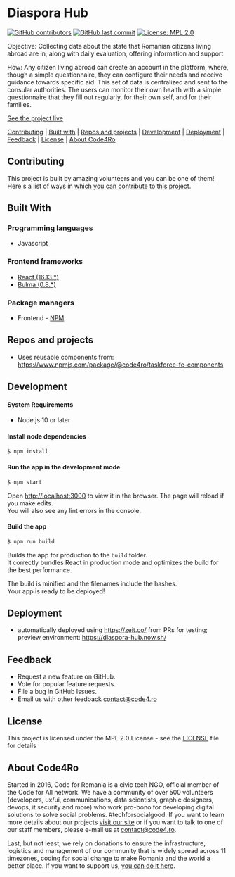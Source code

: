 # Diaspora Hub

[![GitHub contributors](https://img.shields.io/github/contributors/code4romania/diaspora-hub.svg?style=for-the-badge)](https://github.com/code4romania/diaspora-hub/graphs/contributors) [![GitHub last commit](https://img.shields.io/github/last-commit/code4romania/diaspora-hub.svg?style=for-the-badge)](https://github.com/code4romania/diaspora-hub/commits/master) [![License: MPL 2.0](https://img.shields.io/badge/license-MPL%202.0-brightgreen.svg?style=for-the-badge)](https://opensource.org/licenses/MPL-2.0)

Objective: Collecting data about the state that Romanian citizens living abroad are in, along with daily evaluation, offering information and support.

How: Any citizen living abroad can create an account in the platform, where, though a simple questionnaire, they can configure their needs and receive guidance towards specific aid. This set of data is centralized and sent to the consular authorities. The users can monitor their own health with a simple questionnaire that they fill out regularly, for their own self, and for their families.

[See the project live](https://diasporahub.ro)

[Contributing](#contributing) | [Built with](#built-with) | [Repos and projects](#repos-and-projects) | [Development](#development) | [Deployment](#deployment) | [Feedback](#feedback) | [License](#license) | [About Code4Ro](#about-code4ro)

## Contributing

This project is built by amazing volunteers and you can be one of them! Here's a list of ways in [which you can contribute to this project](.github/CONTRIBUTING.md).

## Built With

### Programming languages
 - Javascript

### Frontend frameworks
 - [React (16.13.*)](https://reactjs.org/)
 - [Bulma (0.8.*)](https://bulma.io/)

### Package managers
 - Frontend - [NPM](https://docs.npmjs.com/)

## Repos and projects

- Uses reusable components from: https://www.npmjs.com/package/@code4ro/taskforce-fe-components

## Development

#### System Requirements
 - Node.js 10 or later

#### Install node dependencies

```sh
$ npm install
```

#### Run the app in the development mode

```sh
$ npm start
```

Open [http://localhost:3000](http://localhost:3000) to view it in the browser.
The page will reload if you make edits.<br />
You will also see any lint errors in the console.

#### Build the app

```sh
$ npm run build
```

Builds the app for production to the `build` folder.<br />
It correctly bundles React in production mode and optimizes the build for the best performance.

The build is minified and the filenames include the hashes.<br />
Your app is ready to be deployed!


## Deployment

- automatically deployed using https://zeit.co/ from PRs for testing; preview environment: https://diaspora-hub.now.sh/

## Feedback

* Request a new feature on GitHub.
* Vote for popular feature requests.
* File a bug in GitHub Issues.
* Email us with other feedback contact@code4.ro

## License

This project is licensed under the MPL 2.0 License - see the [LICENSE](LICENSE) file for details

## About Code4Ro

Started in 2016, Code for Romania is a civic tech NGO, official member of the Code for All network. We have a community of over 500 volunteers (developers, ux/ui, communications, data scientists, graphic designers, devops, it security and more) who work pro-bono for developing digital solutions to solve social problems. #techforsocialgood. If you want to learn more details about our projects [visit our site](https://www.code4.ro/en/) or if you want to talk to one of our staff members, please e-mail us at contact@code4.ro.

Last, but not least, we rely on donations to ensure the infrastructure, logistics and management of our community that is widely spread across 11 timezones, coding for social change to make Romania and the world a better place. If you want to support us, [you can do it here](https://code4.ro/en/donate/).

